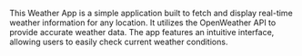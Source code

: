 This Weather App is a simple application built to fetch and display real-time weather information for any location.
It utilizes the OpenWeather API to provide accurate weather data. 
The app features an intuitive interface, allowing users to easily check current weather conditions.
